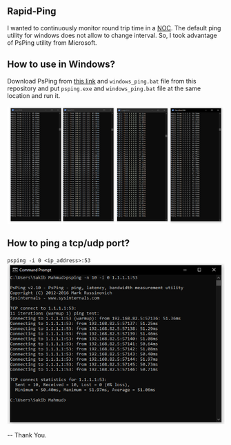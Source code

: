 ## Rapid-Ping
I wanted to continuously monitor round trip time in a [NOC](https://en.wikipedia.org/wiki/Network_operations_center). The default ping utility for windows does not allow to change interval. So, I took advantage of PsPing utility from Microsoft.
## How to use in Windows?
Download PsPing from [this link](https://docs.microsoft.com/en-us/sysinternals/downloads/psping) and `windows_ping.bat` file from this repository and put `psping.exe` and `windows_ping.bat` file at the same location and run it.<br><br>
![plot](./screenshot.png)
## How to ping a tcp/udp port?
`psping -i 0 <ip_address>:53`
![plot](./screenshot_port.png)

-- Thank You. 

